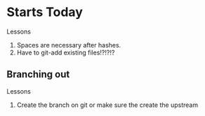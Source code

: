 # Starts Today

Lessons
1. Spaces are necessary after hashes.
2. Have to git-add existing files!?!?!?

## Branching out
Lessons
1. Create the branch on git or make sure the create the upstream